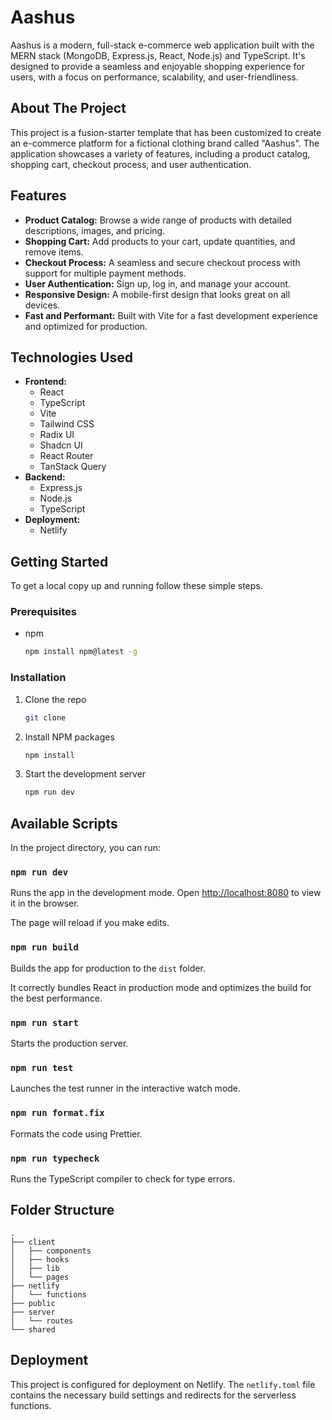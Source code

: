 
# Aashus

Aashus is a modern, full-stack e-commerce web application built with the MERN stack (MongoDB, Express.js, React, Node.js) and TypeScript. It's designed to provide a seamless and enjoyable shopping experience for users, with a focus on performance, scalability, and user-friendliness.

## About The Project

This project is a fusion-starter template that has been customized to create an e-commerce platform for a fictional clothing brand called "Aashus". The application showcases a variety of features, including a product catalog, shopping cart, checkout process, and user authentication.

## Features

*   **Product Catalog:** Browse a wide range of products with detailed descriptions, images, and pricing.
*   **Shopping Cart:** Add products to your cart, update quantities, and remove items.
*   **Checkout Process:** A seamless and secure checkout process with support for multiple payment methods.
*   **User Authentication:** Sign up, log in, and manage your account.
*   **Responsive Design:** A mobile-first design that looks great on all devices.
*   **Fast and Performant:** Built with Vite for a fast development experience and optimized for production.

## Technologies Used

*   **Frontend:**
    *   React
    *   TypeScript
    *   Vite
    *   Tailwind CSS
    *   Radix UI
    *   Shadcn UI
    *   React Router
    *   TanStack Query
*   **Backend:**
    *   Express.js
    *   Node.js
    *   TypeScript
*   **Deployment:**
    *   Netlify

## Getting Started

To get a local copy up and running follow these simple steps.

### Prerequisites

*   npm
    ```sh
    npm install npm@latest -g
    ```

### Installation

1.  Clone the repo
    ```sh
    git clone
    ```
2.  Install NPM packages
    ```sh
    npm install
    ```
3.  Start the development server
    ```sh
    npm run dev
    ```

## Available Scripts

In the project directory, you can run:

### `npm run dev`

Runs the app in the development mode. Open [http://localhost:8080](http://localhost:8080) to view it in the browser.

The page will reload if you make edits.

### `npm run build`

Builds the app for production to the `dist` folder.

It correctly bundles React in production mode and optimizes the build for the best performance.

### `npm run start`

Starts the production server.

### `npm run test`

Launches the test runner in the interactive watch mode.

### `npm run format.fix`

Formats the code using Prettier.

### `npm run typecheck`

Runs the TypeScript compiler to check for type errors.

## Folder Structure

```
.
├── client
│   ├── components
│   ├── hooks
│   ├── lib
│   └── pages
├── netlify
│   └── functions
├── public
├── server
│   └── routes
└── shared
```

## Deployment

This project is configured for deployment on Netlify. The `netlify.toml` file contains the necessary build settings and redirects for the serverless functions.
